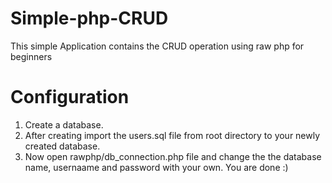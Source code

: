 # Simple-php-CRUD
This simple Application contains the CRUD operation using raw php for beginners 
# Configuration
1. Create a database.
2. After creating import the users.sql file from root directory to your newly created database.
3. Now open rawphp/db_connection.php file and change the the database name, usernaame and password with your own.
You are done :)
